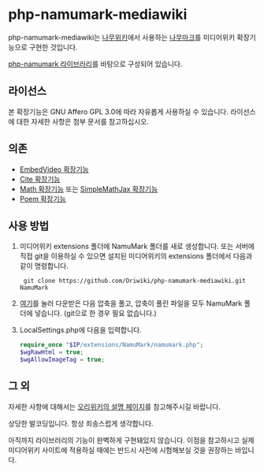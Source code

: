 # php-namumark-mediawiki
php-namumark-mediawiki는 [나무위키](https://namu.wiki)에서 사용하는 [나무마크](https://namu.wiki/w/%EB%82%98%EB%AC%B4%EC%9C%84%ED%82%A4:%ED%8E%B8%EC%A7%91%20%EB%8F%84%EC%9B%80%EB%A7%90)를 미디어위키 확장기능으로 구현한 것입니다.

[php-namumark 라이브러리](https://github.com/koreapyj/php-namumark)를 바탕으로 구성되어 있습니다.

## 라이선스
본 확장기능은 GNU Affero GPL 3.0에 따라 자유롭게 사용하실 수 있습니다. 라이선스에 대한 자세한 사항은 첨부 문서를 참고하십시오.

## 의존
* [EmbedVideo 확장기능](https://www.mediawiki.org/wiki/Extension:EmbedVideo)
* [Cite 확장기능](https://www.mediawiki.org/wiki/Extension:Cite)
* [Math 확장기능](https://www.mediawiki.org/wiki/Extension:Math) 또는 [SimpleMathJax 확장기능](https://www.mediawiki.org/wiki/Extension:SimpleMathJax)
* [Poem 확장기능](https://www.mediawiki.org/wiki/Extension:Poem)

## 사용 방법
1. 미디어위키 extensions 폴더에 NamuMark 폴더를 새로 생성합니다. 또는 서버에 직접 git을 이용하실 수 있으면 설치된 미디어위키의 extensions 폴더에서 다음과 같이 명령합니다.

		git clone https://github.com/Oriwiki/php-namumark-mediawiki.git NamuMark

1. [여기](https://github.com/Oriwiki/php-namumark-mediawiki/archive/master.zip)를 눌러 다운받은 다음 압축을 풀고, 압축이 풀린 파일을 모두 NamuMark 폴더에 넣습니다. (git으로 한 경우 필요 없습니다.)
1. LocalSettings.php에 다음을 입력합니다.

    ```php
    require_once "$IP/extensions/NamuMark/namumark.php";
    $wgRawHtml = true;
    $wgAllowImageTag = true;
    ```

	
## 그 외
자세한 사항에 대해서는 [오리위키의 설명 페이지](http://oriwiki.net/%EB%8F%84%EC%9B%80%EB%A7%90:%EC%9C%84%ED%82%A4_%EB%AC%B8%EB%B2%95/%EB%82%98%EB%AC%B4%EB%A7%88%ED%81%AC)를 참고해주시길 바랍니다.

상당한 발코딩입니다. 항상 죄송스럽게 생각합니다.

아직까지 라이브러리의 기능이 완벽하게 구현돼있지 않습니다. 이점을 참고하시고 실제 미디어위키 사이트에 적용하실 때에는 반드시 사전에 시험해보실 것을 권장하는 바입니다.

